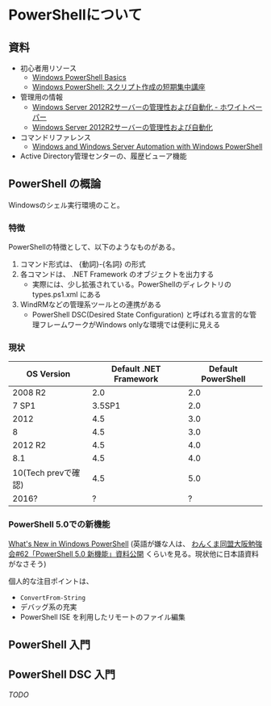 # PowerShellについて

## 資料
- 初心者用リソース
    - [Windows PowerShell Basics](https://technet.microsoft.com/ja-jp/library/dd347730.aspx)
    - [Windows PowerShell: スクリプト作成の短期集中講座](https://technet.microsoft.com/ja-jp/magazine/hh551144.aspx)
- 管理用の情報
    - [Windows Server 2012R2サーバーの管理性および自動化 - ホワイトペーパー](http://download.microsoft.com/download/A/8/B/A8BF66E5-B315-49D0-8EBE-02263B221DCC/Windows_Server_2012_R2_Server_Management_and_Automation_White_Paper.pdf)
    - [Windows Server 2012R2サーバーの管理性および自動化](http://download.microsoft.com/download/B/2/0/B20A660F-787F-4C17-8CE6-35E9789E2CB1/Windows-Server-2012-R2-Server-Management-and-Automation.pdf)
- コマンドリファレンス
    + [Windows and Windows Server Automation with Windows PowerShell](https://technet.microsoft.com/ja-jp/library/dn249523.aspx)
- Active Directory管理センターの、履歴ビューア機能

## PowerShell の概論

Windowsのシェル実行環境のこと。

### 特徴

PowerShellの特徴として、以下のようなものがある。
1. コマンド形式は、 {動詞}-{名詞} の形式
2. 各コマンドは、 .NET Framework のオブジェクトを出力する
    - 実際には、少し拡張されている。PowerShellのディレクトリの types.ps1.xml にある
3. WindRMなどの管理系ツールとの連携がある
    - PowerShell DSC(Desired State Configuration) と呼ばれる宣言的な管理フレームワークがWindows onlyな環境では便利に見える

### 現状

| OS Version          | Default .NET Framework | Default PowerShell |
|---------------------|------------------------|--------------------|
| 2008 R2             | 2.0                    | 2.0                |
| 7 SP1               | 3.5SP1                 | 2.0                |
| 2012                | 4.5                    | 3.0                |
| 8                   | 4.5                    | 3.0                |
| 2012 R2             | 4.5                    | 4.0                |
| 8.1                 | 4.5                    | 4.0                |
| 10(Tech prevで確認) | 4.5                    | 5.0                |
| 2016?               | ?                      | ?                  |

### PowerShell 5.0での新機能

[What's New in Windows PowerShell](https://technet.microsoft.com/en-us/library/hh857339.aspx#BKMK_new50) (英語が嫌な人は、 [わんくま同盟大阪勉強会#62「PowerShell 5.0 新機能」資料公開](http://winscript.jp/powershell/292) くらいを見る。現状他に日本語資料がなさそう)

個人的な注目ポイントは、
- `ConvertFrom-String`
- デバッグ系の充実
- PowerShell ISE を利用したリモートのファイル編集

## PowerShell 入門

## PowerShell DSC 入門
*TODO*

